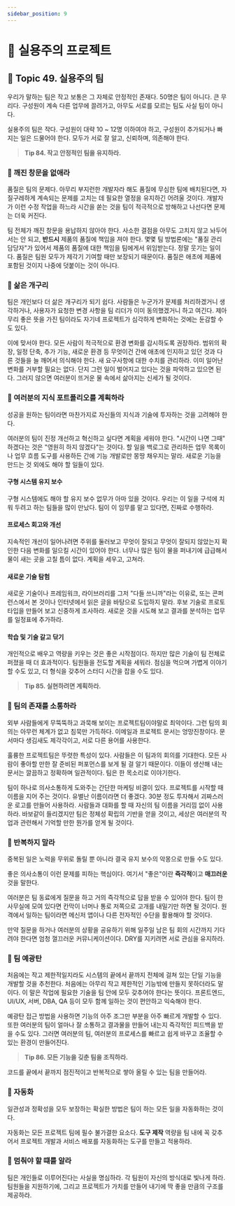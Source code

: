 ```yaml
---
sidebar_position: 9
---
```


# 🤔 실용주의 프로젝트

## 🍭 Topic 49. 실용주의 팀
우리가 말하는 팀은 작고 보통은 그 자체로 안정적인 존재다. 50명은 팀이 아니다. 큰 무리다. 구성원이 계속 다른 업무에 끌려가고, 아무도 서로를 모르는 팀도 사실 팀이 아니다.   

실용주의 팀은 작다. 구성원이 대략 10 ~ 12명 이하여야 하고, 구성원이 추가되거나 빠지는 일은 드물어야 한다. 모두가 서로 잘 알고, 신뢰하며, 의존해야 한다.

> **Tip 84. 작고 안정적인 팀을 유지하라.**

### 🥕 깨진 창문을 없애라
품질은 팀의 문제다. 아무리 부지런한 개발자라 해도 품질에 무심한 팀에 배치된다면, 자질구레하게 계속되는 문제를 고치는 데 필요한 열정을 유지하긴 어려울 것이다. 개발자가 이런 수정 작업을 하느라 시간을 쏟는 것을 팀이 적극적으로 방해하고 나선다면 문제는 더욱 커진다.   

팀 전체가 깨진 창문을 용납하지 않아야 한다. 사소한 결점을 아무도 고치지 않고 놔두어서는 안 되고, **반드시** 제품의 품질에 책임을 져야 한다. 몇몇 팀 방법론에는 "품질 관리 담당자"가 있어서 제품의 품질에 대한 책임을 팀에게서 위임받는다. 정말 웃기는 일이다. 품질은 팀원 모두가 제각기 기여할 때만 보장되기 때문이다. 품질은 애초에 제품에 포함된 것이지 나중에 덧붙이는 것이 아니다.

### 🥕 삶은 개구리
팀은 개인보다 더 삶은 개구리가 되기 쉽다. 사람들은 누군가가 문제를 처리하겠거니 생각하거나, 사용자가 요청한 변경 사항을 팀 리더가 이미 동의했겠거니 하고 여긴다. 제아무리 좋은 뜻을 가진 팀이라도 자기네 프로젝트가 심각하게 변화하는 것에는 둔감할 수도 있다.   

이에 맞서야 한다. 모든 사람이 적극적으로 환경 변화를 감시하도록 권장하라. 범위의 확장, 일정 단축, 추가 기능, 새로운 환경 등 무엇이건 간에 애초에 인지하고 있던 것과 다른 것들을 늘 깨어서 의식해야 한다. 새 요구사항에 대한 수치를 관리하라. 이미 일어난 변화를 거부할 필요는 없다. 단지 그런 일이 벌어지고 있다는 것을 파악하고 있으면 된다. 그러지 않으면 여러분이 뜨거운 물 속에서 삶아지는 신세가 될 것이다.   

### 🥕 여러분의 지식 포트폴리오를 계획하라
성공을 원하는 팀이라면 마찬가지로 자신들의 지식과 기술에 투자하는 것을 고려해야 한다.   

여러분의 팀이 진정 개선하고 혁신하고 싶다면 계획을 세워야 한다. "시간이 나면 그때" 하겠다는 것은 "영원히 하지 않겠다"는 것이다. 할 일을 백로그로 관리하든 업무 목록이나 업무 흐름 도구를 사용하든 간에 기능 개발로만 몽땅 채우지는 말라. 새로운 기능을 만드는 것 외에도 해야 할 일들이 있다.

#### 구형 시스템 유지 보수
구형 시스템에도 해야 할 유지 보수 없무가 아마 있을 것이다. 우리는 이 일을 구석에 치워 두려고 하는 팀들을 많이 만났다. 팀이 이 임무를 맡고 있다면, 진짜로 수행하라.

#### 프로세스 회고와 개선
지속적인 개선이 일어나려면 주위를 둘러보고 무엇이 잘되고 무엇이 잘되지 않았는지 확인한 다음 변화를 일으킬 시간이 있어야 한다. 너무나 많은 팀이 물을 퍼내기에 급급해서 물이 새는 곳을 고칠 틈이 없다. 계획을 세우고, 고쳐라.

#### 새로운 기술 탐험
새로운 기술이나 프레임워크, 라이브러리를 그저 "다들 쓰니까"라는 이유로, 또는 콘퍼런스에서 본 것이나 인터넷에서 읽은 글을 바탕으로 도입하지 말라. 후보 기술로 프로토타입을 만들어 보고 신중하게 조사하라. 새로운 것을 시도해 보고 결과를 분석하는 업무를 일정표에 추가하라.

#### 학습 및 기술 갈고 닦기
개인적으로 배우고 역량을 키우는 것은 좋은 시작점이다. 하지만 많은 기술이 팀 전체로 퍼졌을 때 더 효과적이다. 팀원들을 전도할 계획을 세워라. 점심을 먹으며 가볍게 이야기할 수도 있고, 더 형식을 갖추어 스터디 시간을 잡을 수도 있다.

> **Tip 85. 실현하려면 계획하라.**

### 🥕 팀의 존재를 소통하라
외부 사람들에게 무뚝뚝하고 과묵해 보이는 프로젝트팀이야말로 최악이다. 그런 팀의 회의는 아무런 체계가 없고 침묵만 가득하다. 이메일과 프로젝트 문서는 엉망진창이다. 문서마다 생김새도 제각각이고, 서로 다른 용어를 사용한다.   

훌륭한 프로젝트팀은 뚜렷한 특성이 있다. 사람들은 이 팀과의 회의를 기대한다. 모든 사람이 좋아할 만한 잘 준비된 퍼포먼스를 보게 될 걸 알기 때문이다. 이들이 생산해 내는 문서는 깔끔하고 정확하며 일관적이다. 팀은 한 목소리로 이야기한다.   

팀이 하나로 의사소통하게 도와주는 간단한 마케팅 비결이 있다. 프로젝트를 시작할 때 이름을 지어 주는 것이다. 유별난 이름이라면 더 좋겠다. 30분 정도 투자해서 괴짜스러운 로고를 만들어 사용하라. 사람들과 대화를 할 때 자신의 팀 이름을 거리낌 없이 사용하라. 바보같이 들리겠지만 팀은 정체성 확립의 기반을 얻을 것이고, 세상은 여러분의 작업과 관련해서 기억할 만한 뭔가를 얻게 될 것이다.

### 🥕 반복하지 말라
중복된 일은 노력을 무위로 돌릴 뿐 아니라 결국 유지 보수의 악몽으로 만들 수도 있다.   

좋은 의사소통이 이런 문제를 피하는 핵심이다. 여기서 "좋은"이란 **즉각적**이고 **매끄러운** 것을 말한다.   

여러분은 팀 동료에게 질문을 하고 거의 즉각적으로 답을 받을 수 있어야 한다. 팀이 한 사무실에 모여 있다면 칸막이 너머나 통로 저쪽으로 고개를 내밀기만 하면 될 것이다. 원격에서 일하는 팀이라면 메신저 앱이나 다른 전자적인 수단을 활용해야 할 것이다.   

만약 질문을 하거나 여러분의 상황을 공유하기 위해 일주일 남은 팀 회의 시간까지 기다려야 한다면 엄청 껄끄러운 커뮤니케이션이다. DRY를 지키려면 서로 관심을 유지하라.

### 🥕 팀 예광탄
처음에는 작고 제한적일지라도 시스템의 끝에서 끝까지 전체에 걸쳐 있는 단일 기능을 개발할 것을 추천한다. 처음에는 아무리 작고 제한적인 기능밖에 만들지 못하더라도 말이다. 이 말은 작업에 필요한 기술을 팀 안에 모두 갖추어야 한다는 뜻이다. 프론트엔드, UI/UX, 서버, DBA, QA 등이 모두 함께 일하는 것이 편안하고 익숙해야 한다.   

예광탄 접근 방법을 사용하면 기능의 아주 조그만 부분을 아주 빠르게 개발할 수 있다. 또한 여러분의 팀이 얼마나 잘 소통하고 결과물을 만들어 내는지 즉각적인 피드백을 받을 수도 있다. 그러면 여러분의 팀, 여러분의 프로세스를 빠르고 쉽게 바꾸고 조율할 수 있는 환경이 만들어진다.

> **Tip 86. 모든 기능을 깆춘 팀을 조직하라.**

코드를 끝에서 끝까지 점진적이고 반복적으로 쌓아 올릴 수 있는 팀을 만들어라.

### 🥕 자동화
일관성과 정확성을 모두 보장하는 확실한 방법은 팀이 하는 모든 일을 자동화하는 것이다.   

자동화는 모든 프로젝트 팀에 필수 불가결한 요소다. **도구 제작** 역량을 팀 내에 꼭 갖추어서 프로젝트 개발과 서비스 배포를 자동화하는 도구를 만들고 적용하라.

### 🥕 멈춰야 할 떄를 알라
팀은 개인들로 이루어진다는 사실을 명심하라. 각 팀원이 자신의 방식대로 빛나게 하라. 팀원들을 지원하기에, 그리고 프로젝트가 가치를 만들어 내기에 딱 좋을 만큼의 구조를 제공하라.
